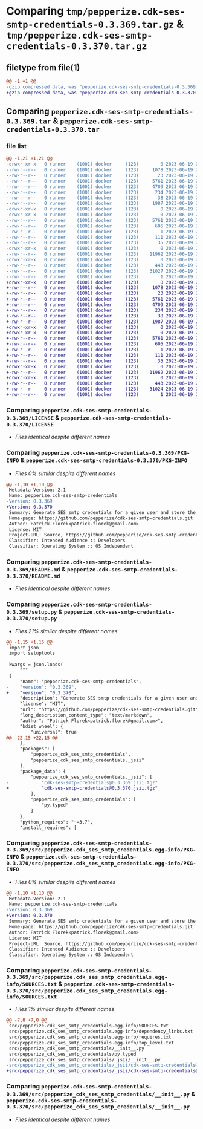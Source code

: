 # Comparing `tmp/pepperize.cdk-ses-smtp-credentials-0.3.369.tar.gz` & `tmp/pepperize.cdk-ses-smtp-credentials-0.3.370.tar.gz`

## filetype from file(1)

```diff
@@ -1 +1 @@
-gzip compressed data, was "pepperize.cdk-ses-smtp-credentials-0.3.369.tar", last modified: Mon Jun 19 23:04:43 2023, max compression
+gzip compressed data, was "pepperize.cdk-ses-smtp-credentials-0.3.370.tar", last modified: Mon Jun 19 23:10:53 2023, max compression
```

## Comparing `pepperize.cdk-ses-smtp-credentials-0.3.369.tar` & `pepperize.cdk-ses-smtp-credentials-0.3.370.tar`

### file list

```diff
@@ -1,21 +1,21 @@
-drwxr-xr-x   0 runner    (1001) docker     (123)        0 2023-06-19 23:04:43.922603 pepperize.cdk-ses-smtp-credentials-0.3.369/
--rw-r--r--   0 runner    (1001) docker     (123)     1078 2023-06-19 23:04:30.000000 pepperize.cdk-ses-smtp-credentials-0.3.369/LICENSE
--rw-r--r--   0 runner    (1001) docker     (123)       23 2023-06-19 23:04:30.000000 pepperize.cdk-ses-smtp-credentials-0.3.369/MANIFEST.in
--rw-r--r--   0 runner    (1001) docker     (123)     5761 2023-06-19 23:04:43.922603 pepperize.cdk-ses-smtp-credentials-0.3.369/PKG-INFO
--rw-r--r--   0 runner    (1001) docker     (123)     4709 2023-06-19 23:04:30.000000 pepperize.cdk-ses-smtp-credentials-0.3.369/README.md
--rw-r--r--   0 runner    (1001) docker     (123)      234 2023-06-19 23:04:30.000000 pepperize.cdk-ses-smtp-credentials-0.3.369/pyproject.toml
--rw-r--r--   0 runner    (1001) docker     (123)       38 2023-06-19 23:04:43.922603 pepperize.cdk-ses-smtp-credentials-0.3.369/setup.cfg
--rw-r--r--   0 runner    (1001) docker     (123)     1987 2023-06-19 23:04:30.000000 pepperize.cdk-ses-smtp-credentials-0.3.369/setup.py
-drwxr-xr-x   0 runner    (1001) docker     (123)        0 2023-06-19 23:04:43.918603 pepperize.cdk-ses-smtp-credentials-0.3.369/src/
-drwxr-xr-x   0 runner    (1001) docker     (123)        0 2023-06-19 23:04:43.918603 pepperize.cdk-ses-smtp-credentials-0.3.369/src/pepperize.cdk_ses_smtp_credentials.egg-info/
--rw-r--r--   0 runner    (1001) docker     (123)     5761 2023-06-19 23:04:43.000000 pepperize.cdk-ses-smtp-credentials-0.3.369/src/pepperize.cdk_ses_smtp_credentials.egg-info/PKG-INFO
--rw-r--r--   0 runner    (1001) docker     (123)      605 2023-06-19 23:04:43.000000 pepperize.cdk-ses-smtp-credentials-0.3.369/src/pepperize.cdk_ses_smtp_credentials.egg-info/SOURCES.txt
--rw-r--r--   0 runner    (1001) docker     (123)        1 2023-06-19 23:04:43.000000 pepperize.cdk-ses-smtp-credentials-0.3.369/src/pepperize.cdk_ses_smtp_credentials.egg-info/dependency_links.txt
--rw-r--r--   0 runner    (1001) docker     (123)      111 2023-06-19 23:04:43.000000 pepperize.cdk-ses-smtp-credentials-0.3.369/src/pepperize.cdk_ses_smtp_credentials.egg-info/requires.txt
--rw-r--r--   0 runner    (1001) docker     (123)       35 2023-06-19 23:04:43.000000 pepperize.cdk-ses-smtp-credentials-0.3.369/src/pepperize.cdk_ses_smtp_credentials.egg-info/top_level.txt
-drwxr-xr-x   0 runner    (1001) docker     (123)        0 2023-06-19 23:04:43.922603 pepperize.cdk-ses-smtp-credentials-0.3.369/src/pepperize_cdk_ses_smtp_credentials/
--rw-r--r--   0 runner    (1001) docker     (123)    11962 2023-06-19 23:04:30.000000 pepperize.cdk-ses-smtp-credentials-0.3.369/src/pepperize_cdk_ses_smtp_credentials/__init__.py
-drwxr-xr-x   0 runner    (1001) docker     (123)        0 2023-06-19 23:04:43.922603 pepperize.cdk-ses-smtp-credentials-0.3.369/src/pepperize_cdk_ses_smtp_credentials/_jsii/
--rw-r--r--   0 runner    (1001) docker     (123)      443 2023-06-19 23:04:30.000000 pepperize.cdk-ses-smtp-credentials-0.3.369/src/pepperize_cdk_ses_smtp_credentials/_jsii/__init__.py
--rw-r--r--   0 runner    (1001) docker     (123)    31027 2023-06-19 23:04:30.000000 pepperize.cdk-ses-smtp-credentials-0.3.369/src/pepperize_cdk_ses_smtp_credentials/_jsii/cdk-ses-smtp-credentials@0.3.369.jsii.tgz
--rw-r--r--   0 runner    (1001) docker     (123)        1 2023-06-19 23:04:30.000000 pepperize.cdk-ses-smtp-credentials-0.3.369/src/pepperize_cdk_ses_smtp_credentials/py.typed
+drwxr-xr-x   0 runner    (1001) docker     (123)        0 2023-06-19 23:10:53.607515 pepperize.cdk-ses-smtp-credentials-0.3.370/
+-rw-r--r--   0 runner    (1001) docker     (123)     1078 2023-06-19 23:10:39.000000 pepperize.cdk-ses-smtp-credentials-0.3.370/LICENSE
+-rw-r--r--   0 runner    (1001) docker     (123)       23 2023-06-19 23:10:39.000000 pepperize.cdk-ses-smtp-credentials-0.3.370/MANIFEST.in
+-rw-r--r--   0 runner    (1001) docker     (123)     5761 2023-06-19 23:10:53.607515 pepperize.cdk-ses-smtp-credentials-0.3.370/PKG-INFO
+-rw-r--r--   0 runner    (1001) docker     (123)     4709 2023-06-19 23:10:39.000000 pepperize.cdk-ses-smtp-credentials-0.3.370/README.md
+-rw-r--r--   0 runner    (1001) docker     (123)      234 2023-06-19 23:10:39.000000 pepperize.cdk-ses-smtp-credentials-0.3.370/pyproject.toml
+-rw-r--r--   0 runner    (1001) docker     (123)       38 2023-06-19 23:10:53.607515 pepperize.cdk-ses-smtp-credentials-0.3.370/setup.cfg
+-rw-r--r--   0 runner    (1001) docker     (123)     1987 2023-06-19 23:10:39.000000 pepperize.cdk-ses-smtp-credentials-0.3.370/setup.py
+drwxr-xr-x   0 runner    (1001) docker     (123)        0 2023-06-19 23:10:53.603515 pepperize.cdk-ses-smtp-credentials-0.3.370/src/
+drwxr-xr-x   0 runner    (1001) docker     (123)        0 2023-06-19 23:10:53.607515 pepperize.cdk-ses-smtp-credentials-0.3.370/src/pepperize.cdk_ses_smtp_credentials.egg-info/
+-rw-r--r--   0 runner    (1001) docker     (123)     5761 2023-06-19 23:10:53.000000 pepperize.cdk-ses-smtp-credentials-0.3.370/src/pepperize.cdk_ses_smtp_credentials.egg-info/PKG-INFO
+-rw-r--r--   0 runner    (1001) docker     (123)      605 2023-06-19 23:10:53.000000 pepperize.cdk-ses-smtp-credentials-0.3.370/src/pepperize.cdk_ses_smtp_credentials.egg-info/SOURCES.txt
+-rw-r--r--   0 runner    (1001) docker     (123)        1 2023-06-19 23:10:53.000000 pepperize.cdk-ses-smtp-credentials-0.3.370/src/pepperize.cdk_ses_smtp_credentials.egg-info/dependency_links.txt
+-rw-r--r--   0 runner    (1001) docker     (123)      111 2023-06-19 23:10:53.000000 pepperize.cdk-ses-smtp-credentials-0.3.370/src/pepperize.cdk_ses_smtp_credentials.egg-info/requires.txt
+-rw-r--r--   0 runner    (1001) docker     (123)       35 2023-06-19 23:10:53.000000 pepperize.cdk-ses-smtp-credentials-0.3.370/src/pepperize.cdk_ses_smtp_credentials.egg-info/top_level.txt
+drwxr-xr-x   0 runner    (1001) docker     (123)        0 2023-06-19 23:10:53.607515 pepperize.cdk-ses-smtp-credentials-0.3.370/src/pepperize_cdk_ses_smtp_credentials/
+-rw-r--r--   0 runner    (1001) docker     (123)    11962 2023-06-19 23:10:39.000000 pepperize.cdk-ses-smtp-credentials-0.3.370/src/pepperize_cdk_ses_smtp_credentials/__init__.py
+drwxr-xr-x   0 runner    (1001) docker     (123)        0 2023-06-19 23:10:53.607515 pepperize.cdk-ses-smtp-credentials-0.3.370/src/pepperize_cdk_ses_smtp_credentials/_jsii/
+-rw-r--r--   0 runner    (1001) docker     (123)      443 2023-06-19 23:10:39.000000 pepperize.cdk-ses-smtp-credentials-0.3.370/src/pepperize_cdk_ses_smtp_credentials/_jsii/__init__.py
+-rw-r--r--   0 runner    (1001) docker     (123)    31024 2023-06-19 23:10:39.000000 pepperize.cdk-ses-smtp-credentials-0.3.370/src/pepperize_cdk_ses_smtp_credentials/_jsii/cdk-ses-smtp-credentials@0.3.370.jsii.tgz
+-rw-r--r--   0 runner    (1001) docker     (123)        1 2023-06-19 23:10:39.000000 pepperize.cdk-ses-smtp-credentials-0.3.370/src/pepperize_cdk_ses_smtp_credentials/py.typed
```

### Comparing `pepperize.cdk-ses-smtp-credentials-0.3.369/LICENSE` & `pepperize.cdk-ses-smtp-credentials-0.3.370/LICENSE`

 * *Files identical despite different names*

### Comparing `pepperize.cdk-ses-smtp-credentials-0.3.369/PKG-INFO` & `pepperize.cdk-ses-smtp-credentials-0.3.370/PKG-INFO`

 * *Files 0% similar despite different names*

```diff
@@ -1,10 +1,10 @@
 Metadata-Version: 2.1
 Name: pepperize.cdk-ses-smtp-credentials
-Version: 0.3.369
+Version: 0.3.370
 Summary: Generate SES smtp credentials for a given user and store the credentials in a SecretsManager Secret.
 Home-page: https://github.com/pepperize/cdk-ses-smtp-credentials.git
 Author: Patrick Florek<patrick.florek@gmail.com>
 License: MIT
 Project-URL: Source, https://github.com/pepperize/cdk-ses-smtp-credentials.git
 Classifier: Intended Audience :: Developers
 Classifier: Operating System :: OS Independent
```

### Comparing `pepperize.cdk-ses-smtp-credentials-0.3.369/README.md` & `pepperize.cdk-ses-smtp-credentials-0.3.370/README.md`

 * *Files identical despite different names*

### Comparing `pepperize.cdk-ses-smtp-credentials-0.3.369/setup.py` & `pepperize.cdk-ses-smtp-credentials-0.3.370/setup.py`

 * *Files 21% similar despite different names*

```diff
@@ -1,15 +1,15 @@
 import json
 import setuptools
 
 kwargs = json.loads(
     """
 {
     "name": "pepperize.cdk-ses-smtp-credentials",
-    "version": "0.3.369",
+    "version": "0.3.370",
     "description": "Generate SES smtp credentials for a given user and store the credentials in a SecretsManager Secret.",
     "license": "MIT",
     "url": "https://github.com/pepperize/cdk-ses-smtp-credentials.git",
     "long_description_content_type": "text/markdown",
     "author": "Patrick Florek<patrick.florek@gmail.com>",
     "bdist_wheel": {
         "universal": true
@@ -22,15 +22,15 @@
     },
     "packages": [
         "pepperize_cdk_ses_smtp_credentials",
         "pepperize_cdk_ses_smtp_credentials._jsii"
     ],
     "package_data": {
         "pepperize_cdk_ses_smtp_credentials._jsii": [
-            "cdk-ses-smtp-credentials@0.3.369.jsii.tgz"
+            "cdk-ses-smtp-credentials@0.3.370.jsii.tgz"
         ],
         "pepperize_cdk_ses_smtp_credentials": [
             "py.typed"
         ]
     },
     "python_requires": "~=3.7",
     "install_requires": [
```

### Comparing `pepperize.cdk-ses-smtp-credentials-0.3.369/src/pepperize.cdk_ses_smtp_credentials.egg-info/PKG-INFO` & `pepperize.cdk-ses-smtp-credentials-0.3.370/src/pepperize.cdk_ses_smtp_credentials.egg-info/PKG-INFO`

 * *Files 0% similar despite different names*

```diff
@@ -1,10 +1,10 @@
 Metadata-Version: 2.1
 Name: pepperize.cdk-ses-smtp-credentials
-Version: 0.3.369
+Version: 0.3.370
 Summary: Generate SES smtp credentials for a given user and store the credentials in a SecretsManager Secret.
 Home-page: https://github.com/pepperize/cdk-ses-smtp-credentials.git
 Author: Patrick Florek<patrick.florek@gmail.com>
 License: MIT
 Project-URL: Source, https://github.com/pepperize/cdk-ses-smtp-credentials.git
 Classifier: Intended Audience :: Developers
 Classifier: Operating System :: OS Independent
```

### Comparing `pepperize.cdk-ses-smtp-credentials-0.3.369/src/pepperize.cdk_ses_smtp_credentials.egg-info/SOURCES.txt` & `pepperize.cdk-ses-smtp-credentials-0.3.370/src/pepperize.cdk_ses_smtp_credentials.egg-info/SOURCES.txt`

 * *Files 1% similar despite different names*

```diff
@@ -7,8 +7,8 @@
 src/pepperize.cdk_ses_smtp_credentials.egg-info/SOURCES.txt
 src/pepperize.cdk_ses_smtp_credentials.egg-info/dependency_links.txt
 src/pepperize.cdk_ses_smtp_credentials.egg-info/requires.txt
 src/pepperize.cdk_ses_smtp_credentials.egg-info/top_level.txt
 src/pepperize_cdk_ses_smtp_credentials/__init__.py
 src/pepperize_cdk_ses_smtp_credentials/py.typed
 src/pepperize_cdk_ses_smtp_credentials/_jsii/__init__.py
-src/pepperize_cdk_ses_smtp_credentials/_jsii/cdk-ses-smtp-credentials@0.3.369.jsii.tgz
+src/pepperize_cdk_ses_smtp_credentials/_jsii/cdk-ses-smtp-credentials@0.3.370.jsii.tgz
```

### Comparing `pepperize.cdk-ses-smtp-credentials-0.3.369/src/pepperize_cdk_ses_smtp_credentials/__init__.py` & `pepperize.cdk-ses-smtp-credentials-0.3.370/src/pepperize_cdk_ses_smtp_credentials/__init__.py`

 * *Files identical despite different names*

